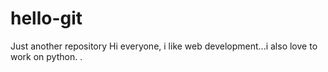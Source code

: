 # hello-git
Just another repository 
Hi everyone, i like web development...i also love to work on python. . 
